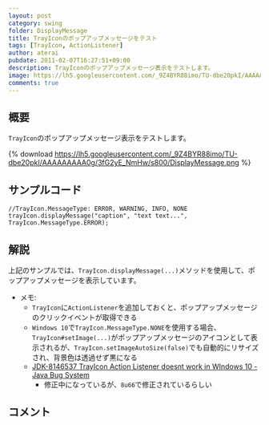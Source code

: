 ```yaml
---
layout: post
category: swing
folder: DisplayMessage
title: TrayIconのポップアップメッセージをテスト
tags: [TrayIcon, ActionListener]
author: aterai
pubdate: 2011-02-07T16:27:51+09:00
description: TrayIconのポップアップメッセージ表示をテストします。
image: https://lh5.googleusercontent.com/_9Z4BYR88imo/TU-dbe20pkI/AAAAAAAAA0g/3fG2yE_NmHw/s800/DisplayMessage.png
comments: true
---
```

## 概要
`TrayIcon`のポップアップメッセージ表示をテストします。

{% download https://lh5.googleusercontent.com/_9Z4BYR88imo/TU-dbe20pkI/AAAAAAAAA0g/3fG2yE_NmHw/s800/DisplayMessage.png %}

## サンプルコード
<pre class="prettyprint"><code>//TrayIcon.MessageType: ERROR, WARNING, INFO, NONE
trayIcon.displayMessage("caption", "text text...", TrayIcon.MessageType.ERROR);
</code></pre>

## 解説
上記のサンプルでは、`TrayIcon.displayMessage(...)`メソッドを使用して、ポップアップメッセージを表示しています。

- メモ:
    - `TrayIcon`に`ActionListener`を追加しておくと、ポップアップメッセージのクリックイベントが取得できる
    - `Windows 10`で`TrayIcon.MessageType.NONE`を使用する場合、`TrayIcon#setImage(...)`がポップアップメッセージのアイコンとして表示されるが、`TrayIcon.setImageAutoSize(false)`でも自動的にリサイズされ、背景色は透過せず黒になる
    - [JDK-8146537 TrayIcon Action Listener doesnt work in WIndows 10 - Java Bug System](https://bugs.openjdk.java.net/browse/JDK-8146537)
        - 修正中になっているが、`8u66`で修正されているらしい

<!-- dummy comment line for breaking list -->

## コメント
